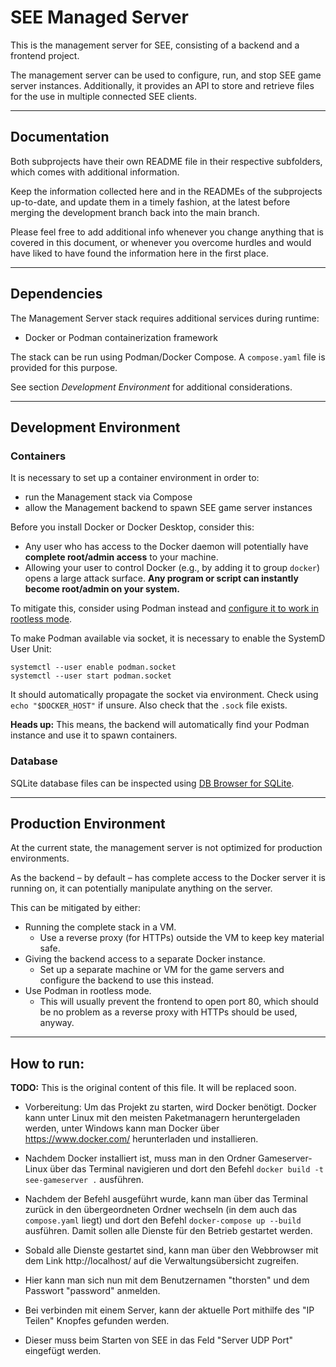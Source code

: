 # SEE Managed Server

This is the management server for SEE, consisting of a backend and a frontend project.

The management server can be used to configure, run, and stop SEE game server instances.
Additionally, it provides an API to store and retrieve files for the use in multiple connected SEE clients.


--------------------------------------------------------------------------------
## Documentation

Both subprojects have their own README file in their respective subfolders, which comes with additional information.

Keep the information collected here and in the READMEs of the subprojects up-to-date, and update them in a timely fashion, at the latest before merging the development branch back into the main branch.

Please feel free to add additional info whenever you change anything that is covered in this document, or whenever you overcome hurdles and would have liked to have found the information here in the first place.


--------------------------------------------------------------------------------
## Dependencies

The Management Server stack requires additional services during runtime:

- Docker or Podman containerization framework

The stack can be run using Podman/Docker Compose.
A `compose.yaml` file is provided for this purpose.

See section *Development Environment* for additional considerations.


--------------------------------------------------------------------------------
## Development Environment

### Containers

It is necessary to set up a container environment in order to:

- run the Management stack via Compose
- allow the Management backend to spawn SEE game server instances

Before you install Docker or Docker Desktop, consider this:

- Any user who has access to the Docker daemon will potentially have **complete root/admin access** to your machine.
- Allowing your user to control Docker (e.g., by adding it to group `docker`) opens a large attack surface. **Any program or script can instantly become root/admin on your system.**

To mitigate this, consider using Podman instead and [configure it to work in rootless mode](https://wiki.archlinux.org/title/Podman#Rootless_Podman).

To make Podman available via socket, it is necessary to enable the SystemD User Unit:

```
systemctl --user enable podman.socket
systemctl --user start podman.socket
```

It should automatically propagate the socket via environment.
Check using `echo "$DOCKER_HOST"` if unsure. Also check that the `.sock` file exists.

**Heads up:** This means, the backend will automatically find your Podman instance and use it to spawn containers.


### Database

SQLite database files can be inspected using [DB Browser for SQLite](https://sqlitebrowser.org/).


--------------------------------------------------------------------------------
## Production Environment

At the current state, the management server is not optimized for production environments.

As the backend – by default – has complete access to the Docker server it is running on, it can potentially manipulate anything on the server.

This can be mitigated by either:

- Running the complete stack in a VM.
  - Use a reverse proxy (for HTTPs) outside the VM to keep key material safe.
- Giving the backend access to a separate Docker instance.
  - Set up a separate machine or VM for the game servers and configure the backend to use this instead.
- Use Podman in rootless mode.
  - This will usually prevent the frontend to open port 80, which should be no problem as a reverse proxy with HTTPs should be used, anyway.


--------------------------------------------------------------------------------
## How to run:

**TODO:** This is the original content of this file. It will be replaced soon.

- Vorbereitung: 
Um das Projekt zu starten, wird Docker benötigt. Docker kann unter Linux mit den meisten 
Paketmanagern heruntergeladen werden, unter Windows kann man Docker über 
https://www.docker.com/ herunterladen und installieren.

- Nachdem Docker installiert ist, muss man in den Ordner Gameserver-Linux über das Terminal 
navigieren und dort den Befehl ```docker build -t see-gameserver .``` ausführen.

- Nachdem der Befehl ausgeführt wurde, kann man über das Terminal zurück in den übergeordneten 
Ordner wechseln (in dem auch das ```compose.yaml``` liegt) und dort den Befehl 
```docker-compose up --build``` ausführen. Damit sollen alle Dienste für den Betrieb gestartet 
werden.

- Sobald alle Dienste gestartet sind, kann man über den Webbrowser mit dem Link 
http://localhost/ auf die Verwaltungsübersicht zugreifen.

- Hier kann man sich nun mit dem Benutzernamen "thorsten" und dem Passwort "password" anmelden.

- Bei verbinden mit einem Server, kann der aktuelle Port mithilfe des "IP Teilen" Knopfes 
gefunden werden.

- Dieser muss beim Starten von SEE in das Feld "Server UDP Port" eingefügt werden.

